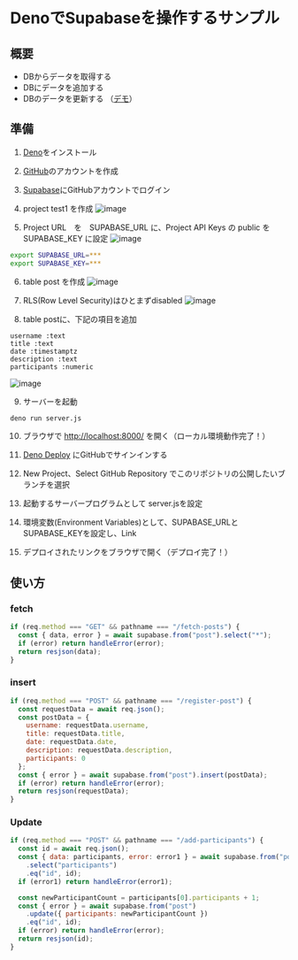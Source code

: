 # DenoでSupabaseを操作するサンプル

## 概要
- DBからデータを取得する
- DBにデータを追加する
- DBのデータを更新する
（[デモ](https://code4fukui-deno-supabase.deno.dev/)）

## 準備

1. [Deno](https://deno.land/)をインストール
2. [GitHub](https://github.com/)のアカウントを作成
3. [Supabase](https://supabase.com/)にGitHubアカウントでログイン
4. project test1 を作成
![image](https://user-images.githubusercontent.com/1715217/227658661-8e05d64d-d6a6-46e0-b7d6-af9d40243355.png)

5. Project URL　を　SUPABASE_URL に、Project API Keys の public を SUPABASE_KEY に設定
![image](https://user-images.githubusercontent.com/1715217/227658705-e6c4c7bb-ad5c-4e6e-a991-8460488a4bb9.png)
```sh
export SUPABASE_URL=***
export SUPABASE_KEY=***
```
6. table post を作成
![image](https://user-images.githubusercontent.com/1715217/227658746-d5a5e028-afe5-4dd9-9c4a-9a5f964e0504.png)

7. RLS(Row Level Security)はひとまずdisabled
![image](https://user-images.githubusercontent.com/1715217/227658765-b0d865d6-9b06-4601-a0fd-2e6f313094be.png)

8. table postに、下記の項目を追加
```
username :text
title :text
date :timestamptz
description :text
participants :numeric
```
![image](https://user-images.githubusercontent.com/1715217/227658788-23a07a30-a03b-44dc-8ec2-959996330ef3.png)

9. サーバーを起動
```sh
deno run server.js
```
10. ブラウザで [http://localhost:8000/](http://localhost:8000/) を開く（ローカル環境動作完了！）

11. [Deno Deploy](https://deno.com/deploy) にGitHubでサインインする
12. New Project、Select GitHub Repository でこのリポジトリの公開したいブランチを選択
13. 起動するサーバープログラムとして server.jsを設定
14. 環境変数(Environment Variables)として、SUPABASE_URLとSUPABASE_KEYを設定し、Link
15. デプロイされたリンクをブラウザで開く（デプロイ完了！）

## 使い方
### fetch
```js
if (req.method === "GET" && pathname === "/fetch-posts") {
  const { data, error } = await supabase.from("post").select("*");
  if (error) return handleError(error);
  return resjson(data);
}
```

### insert
```js
if (req.method === "POST" && pathname === "/register-post") {
  const requestData = await req.json();
  const postData = {
    username: requestData.username,
    title: requestData.title,
    date: requestData.date,
    description: requestData.description,
    participants: 0
  };
  const { error } = await supabase.from("post").insert(postData);
  if (error) return handleError(error);
  return resjson(requestData);
}
```

### Update
```js
if (req.method === "POST" && pathname === "/add-participants") {
  const id = await req.json();
  const { data: participants, error: error1 } = await supabase.from("post")
    .select("participants")
    .eq("id", id);
  if (error1) return handleError(error1);

  const newParticipantCount = participants[0].participants + 1;
  const { error } = await supabase.from("post")
    .update({ participants: newParticipantCount })
    .eq("id", id);
  if (error) return handleError(error);
  return resjson(id);
}
```
